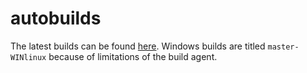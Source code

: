 autobuilds
==========
The latest builds can be found [here](https://github.com/vitasdk/autobuilds/releases/). Windows builds are titled `master-WINlinux` because of limitations of the build agent.
